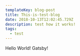 ```yaml
---
templateKey: blog-post
title: This-is-test-blog
date: 2018-10-13T12:02:45.729Z
description: test how it works!
tags:
  - test
---
```

Hello World! Gatsby!
